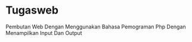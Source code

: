 # Tugasweb
Pembutan Web Dengan Menggunakan Bahasa Pemograman Php Dengan Menampilkan Input Dan Output
